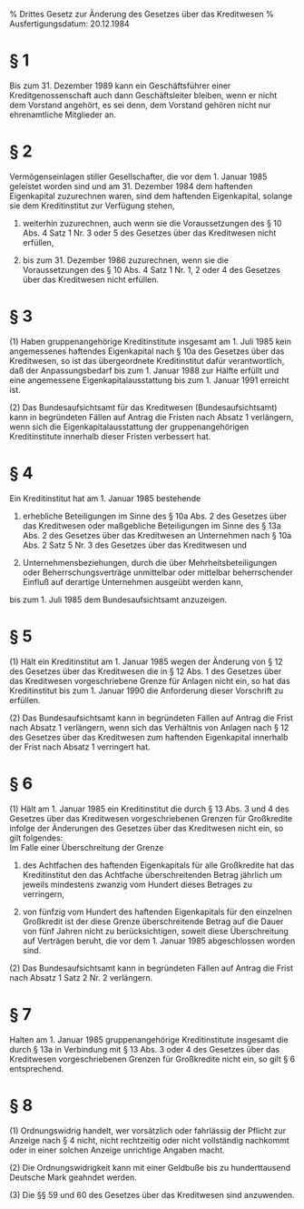 % Drittes Gesetz zur Änderung des Gesetzes über das Kreditwesen
% Ausfertigungsdatum: 20.12.1984
 
# § 1

Bis zum 31. Dezember 1989 kann ein Geschäftsführer einer Kreditgenossenschaft auch dann Geschäftsleiter bleiben, wenn er nicht dem Vorstand angehört, es sei denn, dem Vorstand gehören nicht nur ehrenamtliche Mitglieder an.

# § 2

Vermögenseinlagen stiller Gesellschafter, die vor dem 1. Januar 1985 geleistet worden sind und am 31. Dezember 1984 dem haftenden Eigenkapital zuzurechnen waren, sind dem haftenden Eigenkapital, solange sie dem Kreditinstitut zur Verfügung stehen,

1. weiterhin zuzurechnen, auch wenn sie die Voraussetzungen des § 10 Abs. 4 Satz 1 Nr. 3 oder 5 des Gesetzes über das Kreditwesen nicht erfüllen,

2. bis zum 31. Dezember 1986 zuzurechnen, wenn sie die Voraussetzungen des § 10 Abs. 4 Satz 1 Nr. 1, 2 oder 4 des Gesetzes über das Kreditwesen nicht erfüllen.

# § 3

(1) Haben gruppenangehörige Kreditinstitute insgesamt am 1. Juli 1985 kein angemessenes haftendes Eigenkapital nach § 10a des Gesetzes über das Kreditwesen, so ist das übergeordnete Kreditinstitut dafür verantwortlich, daß der Anpassungsbedarf bis zum 1. Januar 1988 zur Hälfte erfüllt und eine angemessene Eigenkapitalausstattung bis zum 1. Januar 1991 erreicht ist.

(2) Das Bundesaufsichtsamt für das Kreditwesen (Bundesaufsichtsamt) kann in begründeten Fällen auf Antrag die Fristen nach Absatz 1 verlängern, wenn sich die Eigenkapitalausstattung der gruppenangehörigen Kreditinstitute innerhalb dieser Fristen verbessert hat.

# § 4

Ein Kreditinstitut hat am 1. Januar 1985 bestehende

1. erhebliche Beteiligungen im Sinne des § 10a Abs. 2 des Gesetzes über das Kreditwesen oder maßgebliche Beteiligungen im Sinne des § 13a Abs. 2 des Gesetzes über das Kreditwesen an Unternehmen nach § 10a Abs. 2 Satz 5 Nr. 3 des Gesetzes über das Kreditwesen und

2. Unternehmensbeziehungen, durch die über Mehrheitsbeteiligungen oder Beherrschungsverträge unmittelbar oder mittelbar beherrschender Einfluß auf derartige Unternehmen ausgeübt werden kann,

bis zum 1. Juli 1985 dem Bundesaufsichtsamt anzuzeigen.

# § 5

(1) Hält ein Kreditinstitut am 1. Januar 1985 wegen der Änderung von § 12 des Gesetzes über das Kreditwesen die in § 12 Abs. 1 des Gesetzes über das Kreditwesen vorgeschriebene Grenze für Anlagen nicht ein, so hat das Kreditinstitut bis zum 1. Januar 1990 die Anforderung dieser Vorschrift zu erfüllen.

(2) Das Bundesaufsichtsamt kann in begründeten Fällen auf Antrag die Frist nach Absatz 1 verlängern, wenn sich das Verhältnis von Anlagen nach § 12 des Gesetzes über das Kreditwesen zum haftenden Eigenkapital innerhalb der Frist nach Absatz 1 verringert hat.

# § 6

(1) Hält am 1. Januar 1985 ein Kreditinstitut die durch § 13 Abs. 3 und 4 des Gesetzes über das Kreditwesen vorgeschriebenen Grenzen für Großkredite infolge der Änderungen des Gesetzes über das Kreditwesen nicht ein, so gilt folgendes:  
Im Falle einer Überschreitung der Grenze

1. des Achtfachen des haftenden Eigenkapitals für alle Großkredite hat das Kreditinstitut den das Achtfache überschreitenden Betrag jährlich um jeweils mindestens zwanzig vom Hundert dieses Betrages zu verringern,

2. von fünfzig vom Hundert des haftenden Eigenkapitals für den einzelnen Großkredit ist der diese Grenze überschreitende Betrag auf die Dauer von fünf Jahren nicht zu berücksichtigen, soweit diese Überschreitung auf Verträgen beruht, die vor dem 1. Januar 1985 abgeschlossen worden sind.

(2) Das Bundesaufsichtsamt kann in begründeten Fällen auf Antrag die Frist nach Absatz 1 Satz 2 Nr. 2 verlängern.

# § 7

Halten am 1. Januar 1985 gruppenangehörige Kreditinstitute insgesamt die durch § 13a in Verbindung mit § 13 Abs. 3 oder 4 des Gesetzes über das Kreditwesen vorgeschriebenen Grenzen für Großkredite nicht ein, so gilt § 6 entsprechend.

# § 8

(1) Ordnungswidrig handelt, wer vorsätzlich oder fahrlässig der Pflicht zur Anzeige nach § 4 nicht, nicht rechtzeitig oder nicht vollständig nachkommt oder in einer solchen Anzeige unrichtige Angaben macht.

(2) Die Ordnungswidrigkeit kann mit einer Geldbuße bis zu hunderttausend Deutsche Mark geahndet werden.

(3) Die §§ 59 und 60 des Gesetzes über das Kreditwesen sind anzuwenden.
